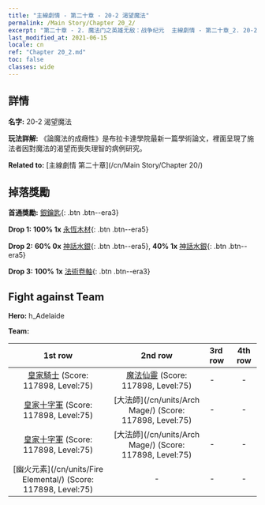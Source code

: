 ```yaml
---
title: "主線劇情 - 第二十章 - 20-2 渴望魔法"
permalink: /Main Story/Chapter 20_2/
excerpt: "第二十章 - 2. 魔法门之英雄无敌：战争纪元  主線劇情 - 第二十章_2. 20-2 渴望魔法"
last_modified_at: 2021-06-15
locale: cn
ref: "Chapter 20_2.md"
toc: false
classes: wide
---
```


## 詳情

 **名字:** 20-2 渴望魔法

 **玩法詳解:** 《論魔法的成癮性》是布拉卡達學院最新一篇學術論文，裡面呈現了施法者因對魔法的渴望而喪失理智的病例研究。

 **Related to:** [主線劇情 第二十章](/cn/Main Story/Chapter 20/)

## 掉落獎勵

 **首通獎勵:** [銀鑰匙](/cn/Items/con_693/){: .btn .btn--era3}

 **Drop 1:** **100% 1x** [永恆木材](/cn/Items/mat_69/){: .btn .btn--era5}

 **Drop 2:** **60% 0x** [神話水銀](/cn/Items/mat_63/){: .btn .btn--era5}, **40% 1x** [神話水銀](/cn/Items/mat_63/){: .btn .btn--era5}

 **Drop 3:** **100% 1x** [法術卷軸](/cn/Items/con_694/){: .btn .btn--era3}


## Fight against Team
 **Hero:** h_Adelaide

 **Team:**


  | 1st row | 2nd row | 3rd row | 4th row |
  |:----:|:----:|:----|:----:|
  | [皇家騎士](/cn/units/Cavalier/) (Score: 117898, Level:75)  | [魔法仙靈](/cn/units/Sprite/) (Score: 117898, Level:75)  | - | - |
  | [皇家十字軍](/cn/units/Swordsman/) (Score: 117898, Level:75)  | [大法師](/cn/units/Arch Mage/) (Score: 117898, Level:75)  | - | - |
  | [皇家十字軍](/cn/units/Swordsman/) (Score: 117898, Level:75)  | [大法師](/cn/units/Arch Mage/) (Score: 117898, Level:75)  | - | - |
  | [幽火元素](/cn/units/Fire Elemental/) (Score: 117898, Level:75)  | - | - | - |



